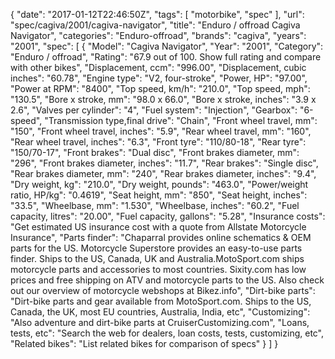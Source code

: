 {
    "date": "2017-01-12T22:46:50Z",
    "tags": [
        "motorbike",
        "spec"
    ],
    "url": "spec\/cagiva\/2001\/cagiva-navigator",
    "title": "Enduro \/ offroad Cagiva Navigator",
    "categories": "Enduro-offroad",
    "brands": "cagiva",
    "years": "2001",
    "spec": [
        {
            "Model": "Cagiva Navigator",
            "Year": "2001",
            "Category": "Enduro \/ offroad",
            "Rating": "67.9 out of 100. Show full rating and compare with other bikes",
            "Displacement, ccm": "996.00",
            "Displacement, cubic inches": "60.78",
            "Engine type": "V2, four-stroke",
            "Power, HP": "97.00",
            "Power at RPM": "8400",
            "Top speed, km\/h": "210.0",
            "Top speed, mph": "130.5",
            "Bore x stroke, mm": "98.0 x 66.0",
            "Bore x stroke, inches": "3.9 x 2.6",
            "Valves per cylinder": "4",
            "Fuel system": "Injection",
            "Gearbox": "6-speed",
            "Transmission type,final drive": "Chain",
            "Front wheel travel, mm": "150",
            "Front wheel travel, inches": "5.9",
            "Rear wheel travel, mm": "160",
            "Rear wheel travel, inches": "6.3",
            "Front tyre": "110\/80-18",
            "Rear tyre": "150\/70-17",
            "Front brakes": "Dual disc",
            "Front brakes diameter, mm": "296",
            "Front brakes diameter, inches": "11.7",
            "Rear brakes": "Single disc",
            "Rear brakes diameter, mm": "240",
            "Rear brakes diameter, inches": "9.4",
            "Dry weight, kg": "210.0",
            "Dry weight, pounds": "463.0",
            "Power\/weight ratio, HP\/kg": "0.4619",
            "Seat height, mm": "850",
            "Seat height, inches": "33.5",
            "Wheelbase, mm": "1.530",
            "Wheelbase, inches": "60.2",
            "Fuel capacity, litres": "20.00",
            "Fuel capacity, gallons": "5.28",
            "Insurance costs": "Get estimated US insurance cost with a quote from Allstate Motorcycle Insurance",
            "Parts finder": "Chaparral provides online schematics & OEM parts for the US.   Motorcycle Superstore provides an easy-to-use parts finder. Ships to the US, Canada, UK and Australia.MotoSport.com ships motorcycle parts and accessories to most countries.    Sixity.com has low prices and free shipping on ATV and motorcycle parts to the US. Also check out our overview of motorcycle webshops at Bikez.info",
            "Dirt-bike parts": "Dirt-bike parts and gear available from MotoSport.com. Ships to the US, Canada, the UK, most EU countries, Australia, India, etc",
            "Customizing": "Also adventure and dirt-bike parts at CruiserCustomizing.com",
            "Loans, tests, etc": "Search the web for dealers, loan costs, tests, customizing, etc",
            "Related bikes": "List related bikes for comparison of specs"
        }
    ]
}